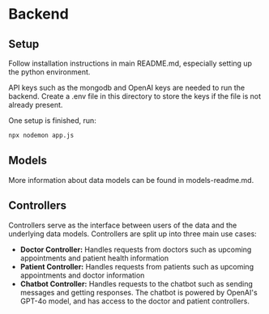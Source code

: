 # Backend

## Setup
Follow installation instructions in main README.md, especially setting up the python environment.

API keys such as the mongodb and OpenAI keys are needed to run the backend. Create a .env file in this directory to store the keys if the file is not already present.

One setup is finished, run:
```bash
npx nodemon app.js
```

## Models
More information about data models can be found in models-readme.md.

## Controllers
Controllers serve as the interface between users of the data and the underlying data models. Controllers are split up into three main use cases:
- **Doctor Controller:** Handles requests from doctors such as upcoming appointments and patient health information
- **Patient Controller:** Handles requests from patients such as upcoming appointments and doctor information
- **Chatbot Controller:** Handles requests to the chatbot such as sending messages and getting responses. The chatbot is powered by OpenAI's GPT-4o model, and has access to the doctor and patient controllers.